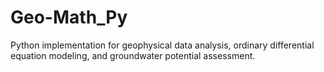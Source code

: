 # Geo-Math_Py
Python implementation for geophysical data analysis, ordinary differential equation modeling, and groundwater potential assessment.
